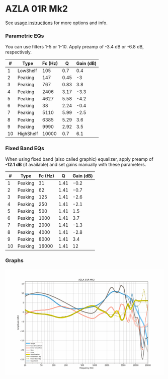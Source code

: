 # AZLA 01R Mk2
See [usage instructions](https://github.com/jaakkopasanen/AutoEq#usage) for more options and info.

### Parametric EQs
You can use filters 1-5 or 1-10. Apply preamp of -3.4 dB or -6.8 dB, respectively.

|   # | Type      |   Fc (Hz) |    Q |   Gain (dB) |
|-----|-----------|-----------|------|-------------|
|   1 | LowShelf  |       105 | 0.7  |         0.4 |
|   2 | Peaking   |       147 | 0.45 |        -3   |
|   3 | Peaking   |       767 | 0.83 |         3.8 |
|   4 | Peaking   |      2406 | 3.17 |        -3.3 |
|   5 | Peaking   |      4627 | 5.58 |        -4.2 |
|   6 | Peaking   |        38 | 2.24 |        -0.4 |
|   7 | Peaking   |      5110 | 5.99 |        -2.5 |
|   8 | Peaking   |      6385 | 5.29 |         3.6 |
|   9 | Peaking   |      9990 | 2.92 |         3.5 |
|  10 | HighShelf |     10000 | 0.7  |         6.1 |

### Fixed Band EQs
When using fixed band (also called graphic) equalizer, apply preamp of **-12.1 dB** (if available) and set gains manually with these parameters.

|   # | Type    |   Fc (Hz) |    Q |   Gain (dB) |
|-----|---------|-----------|------|-------------|
|   1 | Peaking |        31 | 1.41 |        -0.2 |
|   2 | Peaking |        62 | 1.41 |        -0.7 |
|   3 | Peaking |       125 | 1.41 |        -2.6 |
|   4 | Peaking |       250 | 1.41 |        -2.1 |
|   5 | Peaking |       500 | 1.41 |         1.5 |
|   6 | Peaking |      1000 | 1.41 |         3.7 |
|   7 | Peaking |      2000 | 1.41 |        -1.3 |
|   8 | Peaking |      4000 | 1.41 |        -2.8 |
|   9 | Peaking |      8000 | 1.41 |         3.4 |
|  10 | Peaking |     16000 | 1.41 |        12   |

### Graphs
![](./AZLA%2001R%20Mk2.png)
